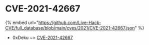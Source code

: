 # CVE-2021-42667
{% embed url="https://github.com/Live-Hack-CVE/full_database/blob/main/cves/2021/CVE-2021-42667.json" %}

* 0xDeku ~> [CVE-2021-42667](https://www.alice-snow.ru/2021/database/cve-2021-42667/cve-2021-42667-0xdeku)